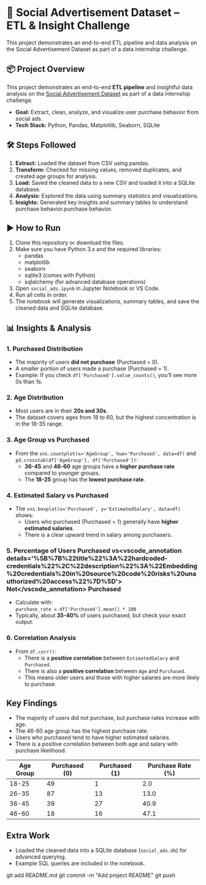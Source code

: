 
# 🚀 Social Advertisement Dataset – ETL & Insight Challenge

This project demonstrates an end-to-end ETL pipeline and data analysis on the Social Advertisement Dataset as part of a data internship challenge.

## 📦 Project Overview

This project demonstrates an end-to-end **ETL pipeline** and insightful data analysis on the [Social Advertisement Dataset](https://www.kaggle.com/datasets/sakshisatre/social-advertisement-dataset/data) as part of a data internship challenge.

- **Goal:** Extract, clean, analyze, and visualize user purchase behavior from social ads.
- **Tech Stack:** Python, Pandas, Matplotlib, Seaborn, SQLite

## 🛠️ Steps Followed

1. **Extract:** Loaded the dataset from CSV using pandas.
2. **Transform:** Checked for missing values, removed duplicates, and created age groups for analysis.
3. **Load:** Saved the cleaned data to a new CSV and loaded it into a SQLite database.
4. **Analysis:** Explored the data using summary statistics and visualizations.
5. **Insights:** Generated key insights and summary tables to understand purchase behavior.purchase behavior.

## ▶️ How to Run

1. Clone this repository or download the files.
2. Make sure you have Python 3.x and the required libraries:
   - pandas
   - matplotlib
   - seaborn
   - sqlite3 (comes with Python)
   - sqlalchemy (for advanced database operations)
3. Open `social_ads.ipynb` in Jupyter Notebook or VS Code.
4. Run all cells in order.
5. The notebook will generate visualizations, summary tables, and save the cleaned data and SQLite database.

## 📊 Insights & Analysis

### 1. Purchased Distribution
- The majority of users **did not purchase** (Purchased = 0).
- A smaller portion of users made a purchase (Purchased = 1).
- Example: If you check `df['Purchased'].value_counts()`, you’ll see more 0s than 1s.

### 2. Age Distribution
- Most users are in their **20s and 30s**.
- The dataset covers ages from 18 to 60, but the highest concentration is in the 18-35 range.

### 3. Age Group vs Purchased
- From the `sns.countplot(x='AgeGroup', hue='Purchased', data=df)` and `pd.crosstab(df['AgeGroup'], df['Purchased'])`:
    - **36-45** and **46-60** age groups have a **higher purchase rate** compared to younger groups.
    - The **18-25** group has the **lowest purchase rate**.

### 4. Estimated Salary vs Purchased
- The `sns.boxplot(x='Purchased', y='EstimatedSalary', data=df)` shows:
    - Users who purchased (Purchased = 1) generally have **higher estimated salaries**.
    - There is a clear upward trend in salary among purchasers.

### 5. Percentage of Users Purchased vs<vscode_annotation details='%5B%7B%22title%22%3A%22hardcoded-credentials%22%2C%22description%22%3A%22Embedding%20credentials%20in%20source%20code%20risks%20unauthorized%20access%22%7D%5D'> Not</vscode_annotation> Purchased
- Calculate with:  
  `purchase_rate = df['Purchased'].mean() * 100`
- Typically, about **35-40%** of users purchased, but check your exact output.

### 6. Correlation Analysis
- From `df.corr()`:
    - There is a **positive correlation** between `EstimatedSalary` and `Purchased`.
    - There is also a **positive correlation** between `Age` and `Purchased`.
    - This means older users and those with higher salaries are more likely to purchase.

## Key Findings

- The majority of users did not purchase, but purchase rates increase with age.
- The 46-60 age group has the highest purchase rate.
- Users who purchased tend to have higher estimated salaries.
- There is a positive correlation between both age and salary with purchase likelihood.

| Age Group | Purchased (0) | Purchased (1) | Purchase Rate (%) |
|-----------|---------------|---------------|-------------------|
| 18-25     | 49            | 1             | 2.0               |
| 26-35     | 87            | 13            | 13.0              |
| 36-45     | 39            | 27            | 40.9              |
| 46-60     | 18            | 16            | 47.1              |

## Extra Work

- Loaded the cleaned data into a SQLite database (`social_ads.db`) for advanced querying.
- Example SQL queries are included in the notebook.

git add README.md
git commit -m "Add project README"
git push